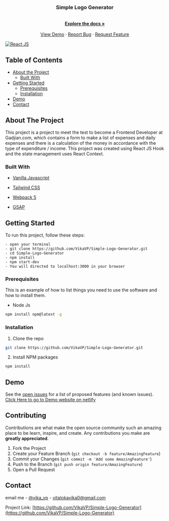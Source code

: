 <br />
<p align="center">

  <h3 align="center">Simple Logo Generator</h3>

  <p align="center">
    <br />
    <a href="https://github.com/VikaVP/Simple-Logo-Generator"><strong>Explore the docs »</strong></a>
    <br />
    <br />
    <a href="https://simple-logo-generator-vikavp.netlify.app/ ">View Demo</a>
    ·
    <a href="https://github.com/VikaVP/Simple-Logo-Generator/issues">Report Bug</a>
    ·
    <a href="https://github.com/VikaVP/Simple-Logo-Generator/issues">Request Feature</a>
  </p>
</p>


[![React JS](https://upload.wikimedia.org/wikipedia/commons/thumb/9/99/Unofficial_JavaScript_logo_2.svg/480px-Unofficial_JavaScript_logo_2.svg.png)](https://www.javascript.com/)

<!-- TABLE OF CONTENTS -->

## Table of Contents

- [About the Project](#about-the-project)
  - [Built With](#built-with)
- [Getting Started](#getting-started)
  - [Prerequisites](#prerequisites)
  - [Installation](#installation)
- [Demo](#demo)
- [Contact](#contact)

<!-- ABOUT THE PROJECT -->

## About The Project

This project is a project to meet the test to become a Frontend Developer at Gadjian.com, which contains a form to make a list of expenses and daily expenses and there is a calculation of the money in accordance with the type of expenditure / income. This project was created using React JS Hook and the state management uses React Context.

### Built With

- [Vanilla Javascript](https://reactjs.org/docs/getting-started.html)
- [Tailwind CSS](https://react-bootstrap.github.io/)
- [Webpack 5](https://reactjs.org/docs/hooks-intro.html)
- [GSAP](https://reactjs.org/docs/context.html)
 
  <!-- GETTING STARTED -->

## Getting Started

To run this project, follow these steps:

```
- open your terminal
- git clone https://github.com/VikaVP/Simple-Logo-Generator.git
- cd Simple-Logo-Generator
- npm install
- npm start-dev
- You will directed to localhost:3000 in your browser
```

### Prerequisites

This is an example of how to list things you need to use the software and how to install them.

- Node Js

```sh
npm install npm@latest -g
```

### Installation

1. Clone the repo

```sh
git clone https://github.com/VikaVP/Simple-Logo-Generator.git
```

2. Install NPM packages

```sh
npm install
```

<!-- DEM0 -->

## Demo

See the [open issues](https://github.com/VikaVP/Simple-Logo-Generator/issues) for a list of proposed features (and known issues).
[Click Here to go to Demo website on netlify](https://simple-logo-generator-vikavp.netlify.app/ )

<!-- CONTRIBUTING -->

## Contributing

Contributions are what make the open source community such an amazing place to be learn, inspire, and create. Any contributions you make are **greatly appreciated**.

1. Fork the Project
2. Create your Feature Branch (`git checkout -b feature/AmazingFeature`)
3. Commit your Changes (`git commit -m 'Add some AmazingFeature'`)
4. Push to the Branch (`git push origin feature/AmazingFeature`)
5. Open a Pull Request

<!-- CONTACT -->

## Contact

email me - [@vika_vp](vitalokavika0@gmail.com) - vitalokavika0@gmail.com

Project Link: [https://github.com/VikaVP/Simple-Logo-Generator](https://github.com/VikaVP/Simple-Logo-Generator)